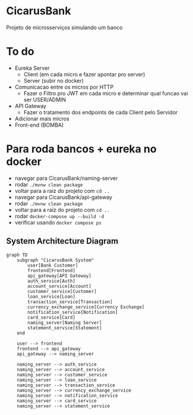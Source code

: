 # CicarusBank
Projeto de microsserviços simulando um banco

# To do
  - Eureka Server
    - Client (em cada micro e fazer apontar pro server)
    - Server (subir no docker)
  - Comunicacao entre os micros por HTTP
    - Fazer o Filtro pro JWT em cada micro e determinar qual funcao vai ser USER/ADMIN
  - API Gateway
    - Fazer o tratamento dos endpoints de cada Client pelo Servidor
  - Adicionar mais micros
  - Front-end (BOMBA)

# Para roda bancos + eureka no docker
- navegar para CicarusBank/naming-server
- rodar ``./mvnw clean package``
- voltar para a raiz do projeto com ``cd ..`` 
- navegar para CicarusBank/api-gateway
- rodar ``./mvnw clean package``
- voltar para a raiz do projeto com ``cd ..``
- rodar ``docker-compose up --build -d``
- verificar usando ``docker compose ps``

## System Architecture Diagram

```mermaid
graph TD
    subgraph "CicarusBank System"
        user[Bank Customer]
        frontend[Frontend]
        api_gateway[API Gateway]
        auth_service[Auth]
        account_service[Account]
        customer_service[Customer]
        loan_service[Loan]
        transaction_service[Transaction]
        currency_exchange_service[Currency Exchange]
        notification_service[Notification]
        card_service[Card]
        naming_server[Naming Server]
        statement_service[Statement]
    end

    user --> frontend
    frontend --> api_gateway
    api_gateway --> naming_server

    naming_server --> auth_service
    naming_server --> account_service
    naming_server --> customer_service
    naming_server --> loan_service
    naming_server --> transaction_service
    naming_server --> currency_exchange_service
    naming_server --> notification_service
    naming_server --> card_service
    naming_server --> statement_service
```
